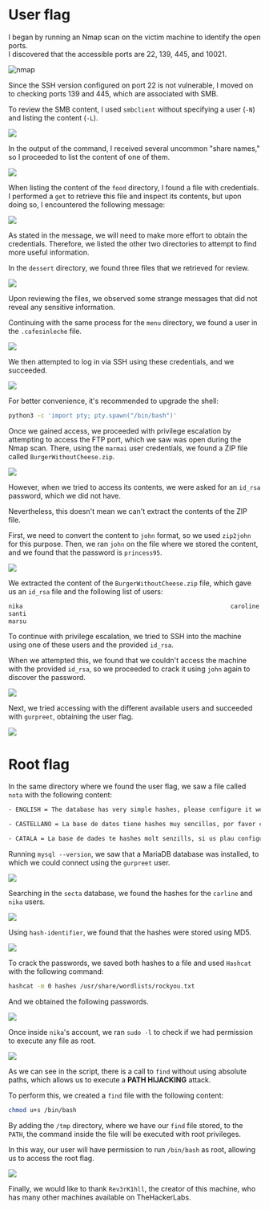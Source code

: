 # User flag

I began by running an Nmap scan on the victim machine to identify the open ports.  
I discovered that the accessible ports are 22, 139, 445, and 10021.

![nmap](nmap.png)

Since the SSH version configured on port 22 is not vulnerable, I moved on to checking ports 139 and 445, which are associated with SMB.

To review the SMB content, I used `smbclient` without specifying a user (`-N`) and listing the content (`-L`).

![](smb-list.png)

In the output of the command, I received several uncommon "share names," so I proceeded to list the content of one of them.

![](creds-food.png)

When listing the content of the `food` directory, I found a file with credentials. I performed a `get` to retrieve this file and inspect its contents, but upon doing so, I encountered the following message:

![](creds-trap.png)

As stated in the message, we will need to make more effort to obtain the credentials. Therefore, we listed the other two directories to attempt to find more useful information.

In the `dessert` directory, we found three files that we retrieved for review.

![](food-dir.png)

Upon reviewing the files, we observed some strange messages that did not reveal any sensitive information.

Continuing with the same process for the `menu` directory, we found a user in the `.cafesinleche` file.

![](menu-credentials.png)

We then attempted to log in via SSH using these credentials, and we succeeded.

![](access-gained.png)

For better convenience, it's recommended to upgrade the shell:

```bash
python3 -c 'import pty; pty.spawn("/bin/bash")'
```

Once we gained access, we proceeded with privilege escalation by attempting to access the FTP port, which we saw was open during the Nmap scan. There, using the `marmai` user credentials, we found a ZIP file called `BurgerWithoutCheese.zip`.

![](ftp-marmai.png)
 
However, when we tried to access its contents, we were asked for an `id_rsa` password, which we did not have.

Nevertheless, this doesn't mean we can't extract the contents of the ZIP file.

First, we need to convert the content to `john` format, so we used `zip2john` for this purpose. Then, we ran `john` on the file where we stored the content, and we found that the password is `princess95`.

![](zip-pass.png)

We extracted the content of the `BurgerWithoutCheese.zip` file, which gave us an `id_rsa` file and the following list of users:

```bash
nika                                                          caroline                                                      gurpreet
santi
marsu
```

To continue with privilege escalation, we tried to SSH into the machine using one of these users and the provided `id_rsa`.

When we attempted this, we found that we couldn't access the machine with the provided `id_rsa`, so we proceeded to crack it using `john` again to discover the password.

![](idrsa.png)

Next, we tried accessing with the different available users and succeeded with `gurpreet`, obtaining the user flag.

![](user-flag.png)


# Root flag

In the same directory where we found the user flag, we saw a file called `nota` with the following content:

```bash
- ENGLISH = The database has very simple hashes, please configure it well. 

- CASTELLANO = La base de datos tiene hashes muy sencillos, por favor configuralo bien.

- CATALA = La base de dades te hashes molt senzills, si us plau configura be.
```

Running `mysql --version`, we saw that a MariaDB database was installed, to which we could connect using the `gurpreet` user.

![](mariadb.png)

Searching in the `secta` database, we found the hashes for the `carline` and `nika` users.

![](bd-hashes.png)

Using `hash-identifier`, we found that the hashes were stored using MD5.

![](hash-identifier.png)

To crack the passwords, we saved both hashes to a file and used `Hashcat` with the following command:

```bash
hashcat -m 0 hashes /usr/share/wordlists/rockyou.txt
```

And we obtained the following passwords.

![](hashcat-result.png)

Once inside `nika`'s account, we ran `sudo -l` to check if we had permission to execute any file as root.

![](sudo-l.png)

As we can see in the script, there is a call to `find` without using absolute paths, which allows us to execute a **PATH HIJACKING** attack.

To perform this, we created a `find` file with the following content:
```bash
chmod u+s /bin/bash
```

By adding the `/tmp` directory, where we have our `find` file stored, to the `PATH`, the command inside the file will be executed with root privileges.

In this way, our user will have permission to run `/bin/bash` as root, allowing us to access the root flag.

![](root.png)

Finally, we would like to thank `Rev3rK1hll`, the creator of this machine, who has many other machines available on TheHackerLabs.